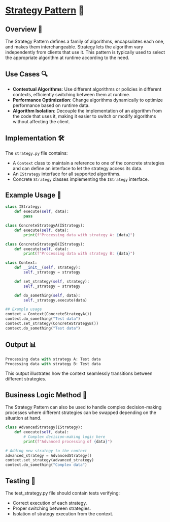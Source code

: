 # [Strategy Pattern](../) 🧠

## Overview 📖
The Strategy Pattern defines a family of algorithms, encapsulates each one, and makes them interchangeable. Strategy lets the algorithm vary independently from clients that use it. This pattern is typically used to select the appropriate algorithm at runtime according to the need.

## Use Cases 🔍
- **Contextual Algorithms**: Use different algorithms or policies in different contexts, efficiently switching between them at runtime.
- **Performance Optimization**: Change algorithms dynamically to optimize performance based on runtime data.
- **Algorithm Isolation**: Decouple the implementation of an algorithm from the code that uses it, making it easier to switch or modify algorithms without affecting the client.

## Implementation 🛠️
The `strategy.py` file contains:
- A `Context` class to maintain a reference to one of the concrete strategies and can define an interface to let the strategy access its data.
- An `IStrategy` interface for all supported algorithms.
- Concrete `Strategy` classes implementing the `IStrategy` interface.

## Example Usage 📝
```python
class IStrategy:
    def execute(self, data):
        pass

class ConcreteStrategyA(IStrategy):
    def execute(self, data):
        print(f"Processing data with strategy A: {data}")

class ConcreteStrategyB(IStrategy):
    def execute(self, data):
        print(f"Processing data with strategy B: {data}")

class Context:
    def __init__(self, strategy):
        self._strategy = strategy

    def set_strategy(self, strategy):
        self._strategy = strategy

    def do_something(self, data):
        self._strategy.execute(data)

## Example usage
context = Context(ConcreteStrategyA())
context.do_something("Test data")
context.set_strategy(ConcreteStrategyB())
context.do_something("Test data")
```

## Output 📊

```python
Processing data with strategy A: Test data
Processing data with strategy B: Test data
```
This output illustrates how the context seamlessly transitions between different strategies.

## Business Logic Method 🧠

The Strategy Pattern can also be used to handle complex decision-making processes where different strategies can be swapped depending on the situation at hand.

```python
class AdvancedStrategy(IStrategy):
    def execute(self, data):
        # Complex decision-making logic here
        print(f"Advanced processing of {data}")

# Adding new strategy to the context
advanced_strategy = AdvancedStrategy()
context.set_strategy(advanced_strategy)
context.do_something("Complex data")
```
## Testing 🧪

The test_strategy.py file should contain tests verifying:

- Correct execution of each strategy.
- Proper switching between strategies.
- Isolation of strategy execution from the context.